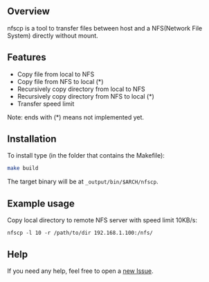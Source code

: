 ## Overview

nfscp is a tool to transfer files between host and a NFS(Network File System) directly without mount.

## Features

- Copy file from local to NFS
- Copy file from NFS to local (*)
- Recursively copy directory from local to NFS
- Recursively copy directory from NFS to local (*)
- Transfer speed limit

Note: ends with (*) means not implemented yet.

## Installation

To install type (in the folder that contains the Makefile):

``` bash
make build
```

The target binary will be at `_output/bin/$ARCH/nfscp`.

## Example usage

Copy local directory to remote NFS server with speed limit 10KB/s:

```
nfscp -l 10 -r /path/to/dir 192.168.1.100:/nfs/
```

## Help

If you need any help, feel free to open a [new Issue](https://github.com/zhengtianbao/nfscp/issues/new).
